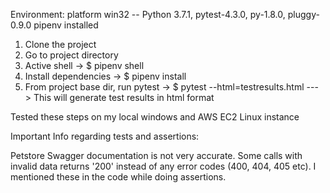 Environment:
platform win32 -- Python 3.7.1, pytest-4.3.0, py-1.8.0, pluggy-0.9.0
pipenv installed

1. Clone the project
2. Go to project directory
3. Active shell -> $ pipenv shell
4. Install dependencies -> $ pipenv install
5. From project base dir, run pytest -> $ pytest --html=testresults.html
---> This will generate test results in html format

Tested these steps on my local windows and AWS EC2 Linux instance


Important Info regarding tests and assertions:

Petstore Swagger documentation is not very accurate. 
Some calls with invalid data returns '200' instead of any error codes (400, 404, 405 etc).
I mentioned these in the code while doing assertions. 